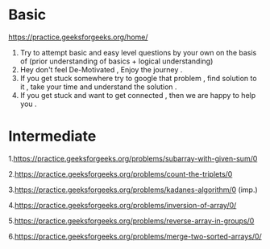 # Basic

https://practice.geeksforgeeks.org/home/

  1. Try to attempt basic and easy level questions by your own on the basis of (prior understanding of basics + logical understanding)
  2. Hey don't feel De-Motivated , Enjoy the journey . 
  3. If you get stuck somewhere try to google that problem , find solution to it , take your time and understand the solution . 
  4. If you get stuck and want to get connected , then we are happy to help you .
  
# Intermediate

   1.https://practice.geeksforgeeks.org/problems/subarray-with-given-sum/0

   2.https://practice.geeksforgeeks.org/problems/count-the-triplets/0
   
   3.https://practice.geeksforgeeks.org/problems/kadanes-algorithm/0  (imp.)
   
   4.https://practice.geeksforgeeks.org/problems/inversion-of-array/0/
   
   5.https://practice.geeksforgeeks.org/problems/reverse-array-in-groups/0
   
   6.https://practice.geeksforgeeks.org/problems/merge-two-sorted-arrays/0/
   
  
